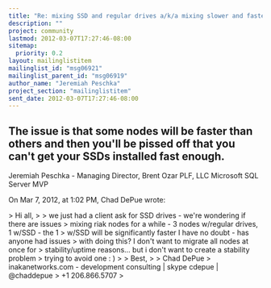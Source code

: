 ```yaml
---
title: "Re: mixing SSD and regular drives a/k/a mixing slower and faster nodes"
description: ""
project: community
lastmod: 2012-03-07T17:27:46-08:00
sitemap:
  priority: 0.2
layout: mailinglistitem
mailinglist_id: "msg06921"
mailinglist_parent_id: "msg06919"
author_name: "Jeremiah Peschka"
project_section: "mailinglistitem"
sent_date: 2012-03-07T17:27:46-08:00
---
```



The issue is that some nodes will be faster than others and then you'll be 
pissed off that you can't get your SSDs installed fast enough.
---
Jeremiah Peschka - Managing Director, Brent Ozar PLF, LLC
Microsoft SQL Server MVP

On Mar 7, 2012, at 1:02 PM, Chad DePue wrote:

&gt; Hi all,
&gt; 
&gt; we just had a client ask for SSD drives - we're wondering if there are issues 
&gt; mixing riak nodes for a while - 3 nodes w/regular drives, 1 w/SSD - the 1 
&gt; w/SSD will be significantly faster I have no doubt - has anyone had issues 
&gt; with doing this? I don't want to migrate all nodes at once for 
&gt; stability/uptime reasons... but i don't want to create a stability problem 
&gt; trying to avoid one : )
&gt; 
&gt; Best,
&gt; 
&gt; Chad DePue
&gt; inakanetworks.com - development consulting | skype cdepue | @chaddepue
&gt; +1 206.866.5707 
&gt; 
